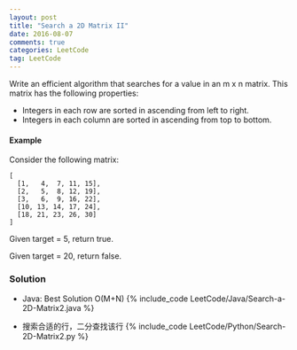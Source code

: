 ```yaml
---
layout: post
title: "Search a 2D Matrix II"
date: 2016-08-07
comments: true
categories: LeetCode
tag: LeetCode
---
```



Write an efficient algorithm that searches for a value in an m x n matrix. This matrix has the following properties:

* Integers in each row are sorted in ascending from left to right.
* Integers in each column are sorted in ascending from top to bottom.

#### Example

Consider the following matrix:
```
[
  [1,   4,  7, 11, 15],
  [2,   5,  8, 12, 19],
  [3,   6,  9, 16, 22],
  [10, 13, 14, 17, 24],
  [18, 21, 23, 26, 30]
]
```
Given target = 5, return true.

Given target = 20, return false.

<!--more-->
### Solution
* Java: Best Solution O(M+N)
{% include_code LeetCode/Java/Search-a-2D-Matrix2.java %}

* 搜索合适的行，二分查找该行
{% include_code LeetCode/Python/Search-2D-Matrix2.py %}

